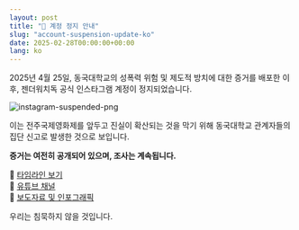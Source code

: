 ```yaml
---
layout: post
title: "🚨 계정 정지 안내"
slug: "account-suspension-update-ko"
date: 2025-02-28T00:00:00+00:00
lang: ko
---
```


2025년 4월 25일, 동국대학교의 성폭력 위험 및 제도적 방치에 대한 증거를 배포한 이후, 젠더워치독 공식 인스타그램 계정이 정지되었습니다.  

![instagram-suspended-png](https://i.ibb.co/RGVF0mzk/instagram-suspended-04252025.png)

이는 전주국제영화제를 앞두고 진실이 확산되는 것을 막기 위해 동국대학교 관계자들의 집단 신고로 발생한 것으로 보입니다.

**증거는 여전히 공개되어 있으며, 조사는 계속됩니다.**

📌 [타임라인 보기](https://genderwatchdog1.github.io/timeline-website/timeline_ko.html)  
📌 [유튜브 채널](https://www.youtube.com/@GenderWatchdog)  
📌 [보도자료 및 인포그래픽](https://genderwatchdog.bearblog.dev)

우리는 침묵하지 않을 것입니다.
